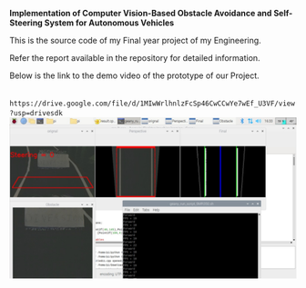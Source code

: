 <b>Implementation of Computer Vision-Based Obstacle Avoidance and Self-Steering System for Autonomous Vehicles</b>

This is the source code of my Final year project of my Engineering.

Refer the report available in the repository for detailed information.

Below is the link to the demo video of the prototype of our Project.

<code>
https://drive.google.com/file/d/1MIwWrlhnlzFcSp46CwCCwYe7wEf_U3VF/view?usp=drivesdk
</code>
<img src="./snap 1.jpeg" alt="pic1">


